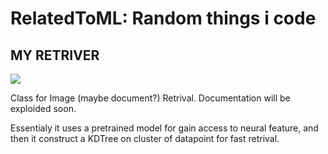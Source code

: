 # RelatedToML: Random things i code

## MY RETRIVER

![](https://cdn.cardsrealm.com/images/cartas/crop/mb1-mystery-booster/myr-retriever-1613-med.jpeg?263) 

Class for Image (maybe document?) Retrival. 
Documentation will be exploided soon.

Essentialy it uses a pretrained model for gain access to neural feature, and then it construct a KDTree on cluster of datapoint for fast retrival.
